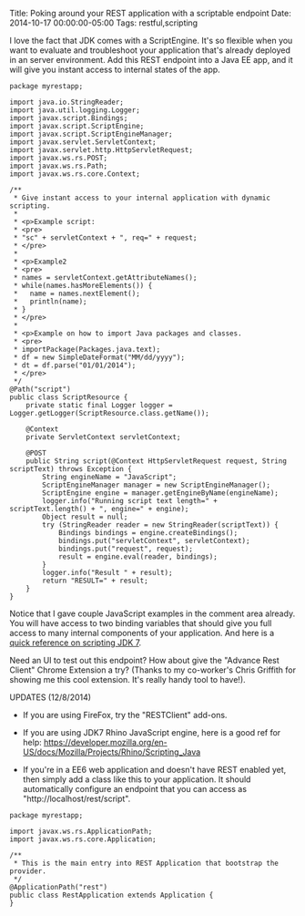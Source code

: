 Title: Poking around your REST application with a scriptable endpoint
Date: 2014-10-17 00:00:00-05:00
Tags: restful,scripting


I love the fact that JDK comes with a ScriptEngine. It's so flexible when you want to evaluate and troubleshoot your application that's already deployed in an server environment. Add this REST endpoint into a Java EE app, and it will give you instant access to internal states of the app.
```
package myrestapp;

import java.io.StringReader;
import java.util.logging.Logger;
import javax.script.Bindings;
import javax.script.ScriptEngine;
import javax.script.ScriptEngineManager;
import javax.servlet.ServletContext;
import javax.servlet.http.HttpServletRequest;
import javax.ws.rs.POST;
import javax.ws.rs.Path;
import javax.ws.rs.core.Context;

/**
 * Give instant access to your internal application with dynamic scripting.
 * 
 * <p>Example script:
 * <pre>
 * "sc" + servletContext + ", req=" + request;
 * </pre>
 * 
 * <p>Example2
 * <pre>
 * names = servletContext.getAttributeNames();
 * while(names.hasMoreElements()) {
 *   name = names.nextElement();
 *   println(name);
 * }
 * </pre>
 * 
 * <p>Example on how to import Java packages and classes.
 * <pre>
 * importPackage(Packages.java.text);
 * df = new SimpleDateFormat("MM/dd/yyyy");
 * dt = df.parse("01/01/2014");
 * </pre>
 */
@Path("script")
public class ScriptResource {
    private static final Logger logger = Logger.getLogger(ScriptResource.class.getName());
    
    @Context
    private ServletContext servletContext;
        
    @POST
    public String script(@Context HttpServletRequest request, String scriptText) throws Exception {
        String engineName = "JavaScript";
        ScriptEngineManager manager = new ScriptEngineManager();
        ScriptEngine engine = manager.getEngineByName(engineName);
        logger.info("Running script text length=" + scriptText.length() + ", engine=" + engine);
        Object result = null;
        try (StringReader reader = new StringReader(scriptText)) {
            Bindings bindings = engine.createBindings();
            bindings.put("servletContext", servletContext);
            bindings.put("request", request);
            result = engine.eval(reader, bindings);
        }
        logger.info("Result " + result);
        return "RESULT=" + result;
    }
}
```
Notice that I gave couple JavaScript examples in the comment area already. You will have access to two binding variables that should give you full access to many internal components of your application. And here is a [quick reference on scripting JDK 7](http://docs.oracle.com/javase/7/docs/technotes/guides/scripting/programmer_guide).

Need an UI to test out this endpoint? How about give the "Advance Rest Client" Chrome Extension a try? (Thanks to my co-worker's Chris Griffith for showing me this cool extension. It's really handy tool to have!).

UPDATES (12/8/2014) 

- If you are using FireFox, try the "RESTClient" add-ons.

- If you are using JDK7 Rhino JavaScript engine, here is a good ref for help: https://developer.mozilla.org/en-US/docs/Mozilla/Projects/Rhino/Scripting_Java 

- If you're in a EE6 web application and doesn't have REST enabled yet, then simply add a class like this to your application. It should automatically configure an endpoint that you can access as "http://localhost/rest/script".
```
package myrestapp;

import javax.ws.rs.ApplicationPath;
import javax.ws.rs.core.Application;

/**
 * This is the main entry into REST Application that bootstrap the provider.
 */
@ApplicationPath("rest")
public class RestApplication extends Application {
}
```


